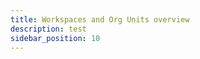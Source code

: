 ```yaml
---
title: Workspaces and Org Units overview
description: test
sidebar_position: 10
---
```


<!-- projects are workspaces -->